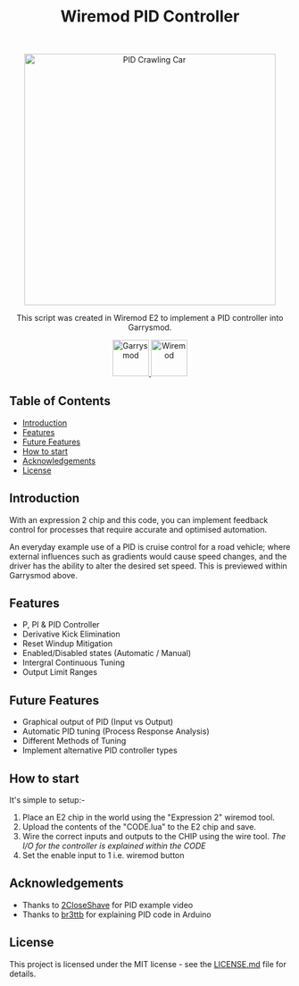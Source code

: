 <h1 align="center"> Wiremod PID Controller </h1> <br>
<p align="center">
  <img alt="PID Crawling Car" title="PID Car" src="https://github.com/j10max-git/Wiremod-PID-Controller/blob/master/preview.gif?raw=true" width="450">  
</p>

<p align="center">
  This script was created in Wiremod E2 to implement a PID controller into Garrysmod.   
</p>

<p align="center">
  <a href="https://gmod.facepunch.com/">
    <img alt="Garrysmod" title="Garrysmod" src="http://cdn.edgecast.steamstatic.com/steam/apps/4000/header.jpg?t=1497714104" height="65">  
  </a>
  <a href="https://github.com/wiremod">
   <img alt="Wiremod" title="Wiremod" src="http://www.dallatorre.tk/wp-content/uploads/2015/12/WIRE.jpg" height="65">
  </a>
</p>

## Table of Contents

- [Introduction](#introduction)
- [Features](#features)
- [Future Features](#future-features)
- [How to start](#how-to-start)
- [Acknowledgements](#acknowledgements)
- [License](#license)

## Introduction

With an expression 2 chip and this code, you can implement feedback control for processes that require accurate and optimised automation. 

An everyday example use of a PID is cruise control for a road vehicle; where external influences such as gradients would cause speed changes, and the driver has the ability to alter the desired set speed. This is previewed within Garrysmod above.

## Features

* P, PI & PID Controller
* Derivative Kick Elimination
* Reset Windup Mitigation
* Enabled/Disabled states (Automatic / Manual)
* Intergral Continuous Tuning
* Output Limit Ranges

## Future Features

* Graphical output of PID (Input vs Output)
* Automatic PID tuning (Process Response Analysis)
* Different Methods of Tuning 
* Implement alternative PID controller types

## How to start
It's simple to setup:-
1. Place an E2 chip in the world using the "Expression 2" wiremod tool.
2. Upload the contents of the "CODE.lua" to the E2 chip and save.
3. Wire the correct inputs and outputs to the CHIP using the wire tool.
  <i>The I/O for the controller is explained within the CODE</i>
3. Set the enable input to 1 i.e. wiremod button

## Acknowledgements
- Thanks to [2CloseShave](https://www.youtube.com/watch?v=PyJfrfFAMHg) for PID example video
- Thanks to [br3ttb](http://brettbeauregard.com/blog/2011/04/improving-the-beginners-pid-introduction/) for explaining PID code in Arduino

## License
This project is licensed under the MIT license - see the [LICENSE.md](LICENSE.md) file for details.
